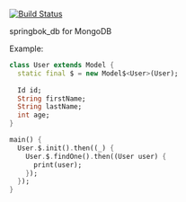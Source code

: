 [![Build Status](https://drone.io/github.com/christophehurpeau/dart-springbok_db_mongo/status.png)](https://drone.io/github.com/christophehurpeau/dart-springbok_db_mongo/latest)

springbok_db for MongoDB

Example:

```dart
class User extends Model {
  static final $ = new Model$<User>(User);
  
  Id id;
  String firstName;
  String lastName;
  int age;
}

main() {
  User.$.init().then((_) {
    User.$.findOne().then((User user) {
      print(user);
    });
  });
}

```
